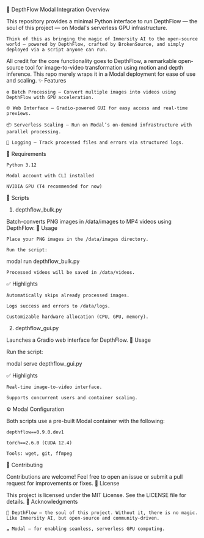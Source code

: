 🌌 DepthFlow Modal Integration
Overview

This repository provides a minimal Python interface to run DepthFlow — the soul of this project — on Modal's serverless GPU infrastructure.

    Think of this as bringing the magic of Immersity AI to the open-source world — powered by DepthFlow, crafted by BrokenSource, and simply deployed via a script anyone can run.

All credit for the core functionality goes to DepthFlow, a remarkable open-source tool for image-to-video transformation using motion and depth inference. This repo merely wraps it in a Modal deployment for ease of use and scaling.
✨ Features

    ⚙️ Batch Processing — Convert multiple images into videos using DepthFlow with GPU acceleration.

    🌐 Web Interface — Gradio-powered GUI for easy access and real-time previews.

    📦 Serverless Scaling — Run on Modal’s on-demand infrastructure with parallel processing.

    📁 Logging — Track processed files and errors via structured logs.

🔧 Requirements

    Python 3.12

    Modal account with CLI installed

    NVIDIA GPU (T4 recommended for now)

📜 Scripts
1. depthflow_bulk.py

Batch-converts PNG images in /data/images to MP4 videos using DepthFlow.
🔹 Usage

    Place your PNG images in the /data/images directory.

    Run the script:

modal run depthflow_bulk.py

    Processed videos will be saved in /data/videos.

✅ Highlights

    Automatically skips already processed images.

    Logs success and errors to /data/logs.

    Customizable hardware allocation (CPU, GPU, memory).

2. depthflow_gui.py

Launches a Gradio web interface for DepthFlow.
🔹 Usage

Run the script:

modal serve depthflow_gui.py

✅ Highlights

    Real-time image-to-video interface.

    Supports concurrent users and container scaling.

⚙️ Modal Configuration

Both scripts use a pre-built Modal container with the following:

    depthflow==0.9.0.dev1

    torch==2.6.0 (CUDA 12.4)

    Tools: wget, git, ffmpeg

🤝 Contributing

Contributions are welcome! Feel free to open an issue or submit a pull request for improvements or fixes.
📜 License

This project is licensed under the MIT License. See the LICENSE file for details.
🙏 Acknowledgments

    🎥 DepthFlow — the soul of this project. Without it, there is no magic. Like Immersity AI, but open-source and community-driven.

    ☁️ Modal — for enabling seamless, serverless GPU computing.

